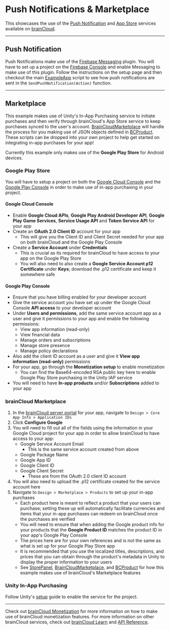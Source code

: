 # Push Notifications & Marketplace

This showcases the use of the [Push Notification](https://docs.braincloudservers.com/api/capi/pushnotification/) and [App Store](https://docs.braincloudservers.com/api/capi/appstore/) services available on [brainCloud](https://getbraincloud.com/).

---

## Push Notification

Push Notifications make use of the [Firebase Messaging](https://firebase.google.com/docs/unity/setup) plugin. You will have to set up a project on the [Firebase Console](https://console.firebase.google.com/) and enable Messaging to make use of this plugin. Follow the instructions on the setup page and then checkout the main [ExampleApp](./Assets/App/Scripts/ExampleApp.cs) script to see how push notifications are sent in the `SendPushNotification(Action)` function.

---

## Marketplace

This example makes use of Unity's In-App Purchasing service to initiate purchases and then verify through brainCloud's App Store service to keep purchases synced to the user's account. [BrainCloudMarketplace](./Assets/App/Scripts/Store/BrainCloudMarketplace.cs) will handle the process for you making use of JSON objects defined in [BCProduct](./Assets/App/Scripts/Store/BCProduct.cs). These scripts can be dropped into your own project to help get started on integrating in-app purchases for your app!

Currently this example only makes use of the **Google Play Store** for Android devices.

### Google Play Store

You will have to setup a project on both the [Google Cloud Console](https://console.cloud.google.com/) and the [Google Play Console](https://play.google.com/console/developers) in order to make use of in-app purchasing in your project.

#### Google Cloud Console

- Enable **Google Cloud APIs**, **Google Play Android Developer API**, **Google Play Game Services**, **Service Usage API** and **Token Service API** for your app
- Create an **OAuth 2.0 Client ID** account for your app
    - This will give you the Client ID and Client Secret needed for your app on both brainCloud and the Google Play Console
- Create a **Service Account** under **Credentials**
    - This is crucial as its required for brainCloud to have access to your app on the Google Play Store
    - You will also need to also create a **Google Service Account p12 Certificate** under **Keys**; download the .p12 certificate and keep it somewhere safe

#### Google Play Console

- Ensure that you have billing enabled for your developer account
- Give the service account you have set up under the Google Cloud Console **API access** to your developer account
- Under **Users and permissions**, add the same service account app as a user and give it permissions to your app and enable the following permissions:
    - View app information (read-only)
    - View financial data
    - Manage orders and subscriptions
    - Manage store presence
    - Manage policy declarations
- Also add the client ID account as a user and give it **View app information (read-only)** permissions
- For your app, go through the **Monetization setup** to enable monetization
    - You can find the Base64-encoded RSA public key here to enable Google Play Store purchasing in the Unity IAP service
- You will need to have **In-app products** and/or **Subscriptions** added to your app

### brainCloud Marketplace

1. In the [brainCloud server portal](https://portal.braincloudservers.com/) for your app, navigate to `Design > Core App Info > Application IDs`
2. Click **Configure Google**
3. You will need to fill out all of the fields using the information in your Google Cloud project for your app in order to allow brainCloud to have access to your app:
    - Google Service Account Email
        - This is the same service account created from above
    - Google Package Name
    - Google App ID
    - Google Client ID
    - Google Client Secret
        - These are from the OAuth 2.0 client ID account
4. You will also need to upload the .p12 certificate created for the service account here
5. Navigate to `Design > Marketplace > Products` to set up your in-app purchases
    - Each product here is meant to reflect a product that your users can purchase; setting these up will automatically facilitate currencies and items that your in-app purchases can redeem on brainCloud once the purchases are verified
    - You will need to ensure that when adding the Google product info for your products that the **Google Product ID** matches the product ID in your app's Google Play Console
    - The prices here are for your own references and is not the same as what is set up for your Google Play Store app
    - It is recommended that you use the localized titles, descriptions, and prices that you can obtain through the product's metadata in Unity to display the proper information to your users
    - See [StorePanel](./Assets/App/Scripts/UI/StorePanel.cs), [BrainCloudMarketplace](./Assets/App/Scripts/Store/BrainCloudMarketplace.cs), and [BCProduct](./Assets/App/Scripts/Store/BCProduct.cs) for how this example makes use of brainCloud's Marketplace features

### Unity In-App Purchasing

Follow Unity's [setup](https://docs.unity3d.com/Manual/UnityIAPSettingUp.html) guide to enable the service for the project.

---

Check out [brainCloud Monetization](https://docs.braincloudservers.com/learn/key-concepts/monetization/) for more information on how to make use of brainCloud monetization features. For more information on other brainCloud services, check out [brainCloud Learn](https://docs.braincloudservers.com/learn/introduction/) and [API Reference](https://docs.braincloudservers.com/api/introduction).
